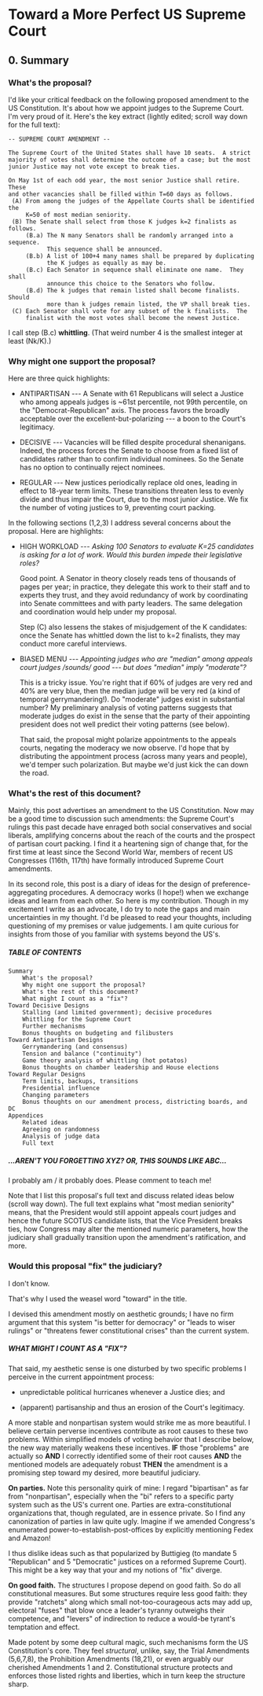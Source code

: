 # Toward a More Perfect US Supreme Court

## 0.  Summary

### What's the proposal?

I'd like your critical feedback on the following proposed amendment to the US
Constitution.  It's about how we appoint judges to the Supreme Court.  I'm very
proud of it.  Here's the key extract (lightly edited; scroll way down for the
full text):

    -- SUPREME COURT AMENDMENT --

    The Supreme Court of the United States shall have 10 seats.  A strict
    majority of votes shall determine the outcome of a case; but the most
    junior Justice may not vote except to break ties.

    On May 1st of each odd year, the most senior Justice shall retire.  These
    and other vacancies shall be filled within T=60 days as follows.
     (A) From among the judges of the Appellate Courts shall be identified the
         K=50 of most median seniority.
     (B) The Senate shall select from those K judges k=2 finalists as follows.
         (B.a) The N many Senators shall be randomly arranged into a sequence.
               This sequence shall be announced.
         (B.b) A list of 100+4 many names shall be prepared by duplicating
               the K judges as equally as may be.
         (B.c) Each Senator in sequence shall eliminate one name.  They shall
               announce this choice to the Senators who follow.
         (B.d) The k judges that remain listed shall become finalists.  Should
               more than k judges remain listed, the VP shall break ties.
     (C) Each Senator shall vote for any subset of the k finalists.  The
         finalist with the most votes shall become the newest Justice.

I call step (B.c) **whittling**.
(That weird number 4 is the smallest integer at least (Nk/K).)

### Why might one support the proposal?

Here are three quick highlights:

-   ANTIPARTISAN --- A Senate with 61 Republicans will select a Justice who
        among appeals judges is ~61st percentile, not 99th percentile, on the
        "Democrat-Republican" axis.  The process favors the broadly acceptable
        over the excellent-but-polarizing --- a boon to the Court's legitimacy.

-    DECISIVE --- Vacancies will be filled despite procedural shenanigans.
        Indeed, the process forces the Senate to choose from a fixed list of
        candidates rather than to confirm individual nominees.  So the Senate
        has no option to continually reject nominees.

-   REGULAR --- New justices periodically replace old ones, leading in effect
        to 18-year term limits.  These transitions threaten less to evenly
        divide and thus impair the Court, due to the most junior Justice.  We
        fix the number of voting justices to 9, preventing court packing.

In the following sections (1,2,3) I address several concerns about the
proposal.  Here are highlights:

- HIGH WORKLOAD --- *Asking 100 Senators to evaluate K=25 candidates is asking
        for a lot of work.  Would this burden impede their legislative roles?*

    Good point.  A Senator in theory closely reads tens of thousands of
        pages per year; in practice, they delegate this work to their staff and
        to experts they trust, and they avoid redundancy of work by
        coordinating into Senate committees and with party leaders.  The same
        delegation and coordination would help under my proposal.

    Step (C) also lessens the stakes of misjudgement of the K candidates: once
        the Senate has whittled down the list to k=2 finalists, they may
        conduct more careful interviews.

- BIASED MENU --- *Appointing judges who are "median" among appeals court
        judges /sounds/ good --- but does "median" imply "moderate"?*

    This is a tricky issue.  You're right that if 60% of
        judges are very red and 40% are very blue, then the median judge will
        be very red (a kind of temporal gerrymandering!).
    Do "moderate" judges exist in substantial
        number?  My preliminary analysis of voting patterns suggests that
        moderate judges do exist in the sense that the party of their
        appointing president does not well predict their voting patterns
        (see below).

    That said, the proposal might polarize appointments to the appeals courts,
        negating the moderacy we now observe.  I'd hope that by distributing
        the appointment process (across many years and people), we'd temper
        such polarization.  But maybe we'd just kick the can down the road.

### What's the rest of this document?

Mainly, this post advertises an amendment to the US Constitution.  Now may be a
good time to discussion such amendments: the Supreme Court's rulings this past
decade have enraged both social conservatives and social liberals, amplifying
concerns about the reach of the courts and the prospect of partisan court
packing.  I find it a heartening sign of change that, for the first time at
least since the Second World War, members of recent US Congresses (116th,
117th) have formally introduced Supreme Court amendments.

In its second role, this post is a diary of ideas for the design of
preference-aggregating procedures.  A democracy works (I hope!) when we
exchange ideas and learn from each other.  So here is my contribution.  Though
in my excitement I write as an advocate, I do try to note the gaps and main
uncertainties in my thought.  I'd be pleased to read your thoughts, including
questioning of my premises or value judgements.  I am quite curious for
insights from those of you familiar with systems beyond the US's.

##### _TABLE OF CONTENTS_

    Summary
        What's the proposal?
        Why might one support the proposal?
        What's the rest of this document?
        What might I count as a "fix"?
    Toward Decisive Designs
        Stalling (and limited government); decisive procedures
        Whittling for the Supreme Court
        Further mechanisms
        Bonus thoughts on budgeting and filibusters
    Toward Antipartisan Designs
        Gerrymandering (and consensus)
        Tension and balance ("continuity")
        Game theory analysis of whittling (hot potatos)
        Bonus thoughts on chamber leadership and House elections
    Toward Regular Designs
        Term limits, backups, transitions
        Presidential influence
        Changing parameters
        Bonus thoughts on our amendment process, districting boards, and DC
    Appendices
        Related ideas
        Agreeing on randomness
        Analysis of judge data
        Full text

##### _...AREN'T YOU FORGETTING XYZ?  OR, THIS SOUNDS LIKE ABC..._

I probably am / it probably does.  Please comment to teach me!

Note that I list this proposal's full text and discuss related ideas below
(scroll way down).  The full text explains what "most median seniority" means,
that the President would still appoint appeals court judges and hence the
future SCOTUS candidate lists, that the Vice President breaks ties, how
Congress may alter the mentioned numeric parameters, how the judiciary shall
gradually transition upon the amendment's ratification, and more.

###  Would this proposal "fix" the judiciary?

I don't know.

That's why I used the weasel word "toward" in the title.

I devised this amendment mostly on aesthetic grounds; I have no firm argument
that this system "is better for democracy" or "leads to wiser rulings" or
"threatens fewer constitutional crises" than the current system.

##### _WHAT MIGHT I COUNT AS A "FIX"?_

That said, my aesthetic sense is one disturbed by two specific problems I
perceive in the current appointment process:

-   unpredictable political hurricanes whenever a Justice dies; and

-   (apparent) partisanship and thus an erosion of the Court's legitimacy.

A more stable and nonpartisan system would strike me as more beautiful.  I
believe certain perverse incentives contribute as root causes to these two
problems.  Within simplified models of voting behavior that I describe below,
the new way materially weakens these incentives.  **IF** those "problems" are
actually so **AND** I correctly identified some of their root causes **AND**
the mentioned models are adequately robust **THEN** the amendment is a
promising step toward my desired, more beautiful judiciary.

**On parties.**
Note this personality quirk of mine: I regard "bipartisan" as far from
"nonpartisan", especially when the "bi" refers to a specific party system such
as the US's current one.  Parties are extra-constitutional organizations that,
though regulated, are in essence private.  So I find any canonization of
parties in law quite ugly.  Imagine if we amended Congress's enumerated
power-to-establish-post-offices by explicitly mentioning Fedex and Amazon!

I thus dislike ideas such as that popularized by Buttigieg (to mandate 5
"Republican" and 5 "Democratic" justices on a reformed Supreme Court).  This
might be a key way that your and my notions of "fix" diverge.

**On good faith.**
The structures I propose depend on good faith.  So do all constitutional
measures.  But some structures require less good faith: they provide "ratchets"
along which small not-too-courageous acts may add up, electoral "fuses" that
blow once a leader's tyranny outweighs their competence, and "levers" of
indirection to reduce a would-be tyrant's temptation and effect.

Made potent by some deep cultural magic, such mechanisms form the US
Constitution's core.  They feel *structural*, unlike, say, the Trial Amendments
(5,6,7,8), the Prohibition Amendments (18,21), or even arguably our cherished
Amendments 1 and 2.  Constitutional structure protects and enforces those
listed rights and liberties, which in turn keep the structure sharp.
